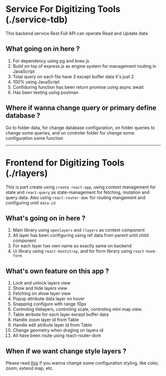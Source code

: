 # Service For Digitizing Tools (./service-tdb)

This backend service Rest Full API can operate Read and Update data

## What going on in here ?

1. For dependency using pg and knex js
2. Build on top of express js as engine system for management routing in JavaScript
3. Total query on each file have 3 except buffer data it's just 2
4. 100% using JavaScript
5. Confiduring function has been return promise using async await
6. Has been testing using postman

## Where if wanna change query or primary define database ?

Go to folder data, for change database configuration, on folder queries to change some queries, and on controler folder for change some configuration some function

---

# Frontend for Digitizing Tools (./rlayers)

This is part create using `create react-app`, using context management for state and `react-query` as state-management for fetching, mutation and query data. Also using `react-router-dom `for routing mangement and configuring until `data-id`

## What's going on in here ?

1. Main library using `openlayers` and `rlayers` as context component
2. All layer has been configuring using ref data from parent until child component
3. For each layer has own name as exactly same on backend
4. Ui library using `react-bootstrap`, and for form library using `react-hook-form`

## What's own feature on this app ?

1. Lock and unlock layers view
2. Show and hide layers view
3. Fetching on show layer view
4. Popup attribute data layer on hover
5. Snapping configure with range 10px
6. Controling tilelayers, controling scale, controling mini map view.
7. Table atribute for each layer except buffer data
8. Handle zoom layer id from Table
9. Handle edit atribute layer id from Table
10. Change geometry when draging on layers id
11. All have been route using react-router-dom

## When if we want change style layers ?

Please read <a href="https://mmomtchev.github.io/rlayers/api/#rfeature" >this</a> if you wanna change some configuration styling, like color, zoom, extend map, etc.
